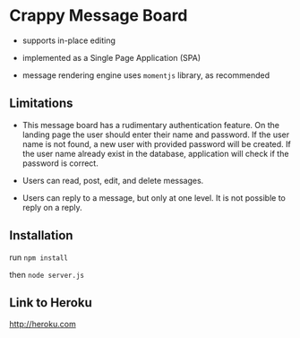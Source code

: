 # Crappy Message Board

- supports in-place editing

- implemented as a Single Page Application (SPA)

- message rendering engine uses `momentjs` library, as recommended

## Limitations

- This message board has a rudimentary authentication feature.
On the landing page the user should enter their name and password.
If the user name is not found, a new user with provided password will be created.
If the user name already exist in the database, application will check if
the password is correct.

- Users can read, post, edit, and delete messages.

- Users can reply to a message, but only at one level. It is not possible
to reply on a reply.

## Installation

run `npm install`

then `node server.js`

## Link to Heroku

http://heroku.com
